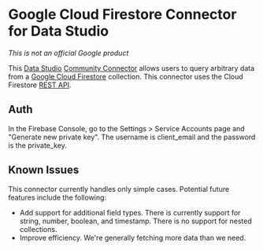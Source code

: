 # Google Cloud Firestore Connector for Data Studio

*This is not an official Google product*

This [Data Studio][_datastudio] [Community Connector][_cc] allows users to query
arbitrary data from a [Google Cloud Firestore][_firestore] collection. This 
connector uses the Cloud Firestore [REST API][_firestore_rest].

## Auth

In the Firebase Console, go to the Settings > Service Accounts page and "Generate new private key". The username is client_email and the password is the private_key.

## Known Issues

This connector currently handles only simple cases. Potential future features include
the following:

-   Add support for additional field types. There is currently support for string, 
number, boolean, and timestamp. There is no support for nested collections.
-   Improve efficiency. We're generally fetching more data than we need.


[_datastudio]: https://datastudio.google.com
[_cc]: https://developers.google.com/datastudio/connector
[_firestore]: https://firebase.google.com/docs/firestore/
[_firestore_rest]: https://firebase.google.com/docs/firestore/use-rest-api
